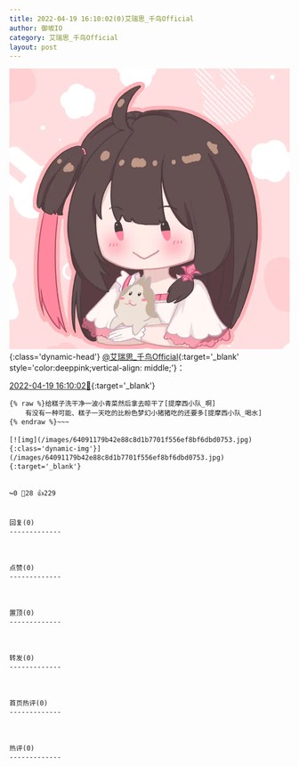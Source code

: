 ```yaml
---
title: 2022-04-19 16:10:02(0)艾瑞思_千鸟Official
author: 御坂IO
category: 艾瑞思_千鸟Official
layout: post
---
```


![img](/images/7e08840c56f251de28bdf766b647bd5fe9a5d50a.jpg){:class='dynamic-head'}
[@艾瑞思_千鸟Official](https://space.bilibili.com/1090010845/dynamic){:target='_blank' style='color:deeppink;vertical-align: middle;'}：

[2022-04-19 16:10:02🔗](https://t.bilibili.com/650762286389002240){:target='_blank'}

~~~
{% raw %}给糕子洗干净一波小青菜然后拿去晾干了[提摩西小队_啊]
    有没有一种可能、糕子一天吃的比粉色梦幻小猪猪吃的还要多[提摩西小队_喝水]
{% endraw %}~~~

[![img](/images/64091179b42e88c8d1b7701f556ef8bf6dbd0753.jpg){:class='dynamic-img'}](/images/64091179b42e88c8d1b7701f556ef8bf6dbd0753.jpg){:target='_blank'}


↪️0 💬28 👍229


回复(0)
-------------



点赞(0)
-------------



置顶(0)
-------------



转发(0)
-------------



首页热评(0)
-------------



热评(0)
-------------



